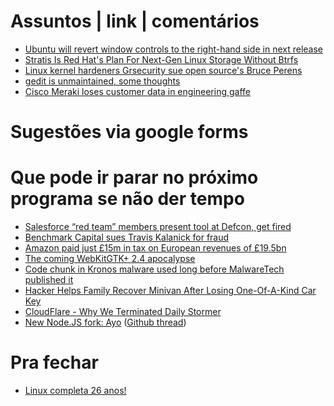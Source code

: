 Assuntos | link | comentários
=============================
* [Ubuntu will revert window controls to the right-hand side in next release](https://www.neowin.net/news/ubuntu-will-revert-window-controls-to-the-right-hand-side-in-next-release)
* [Stratis Is Red Hat's Plan For Next-Gen Linux Storage Without Btrfs](https://www.phoronix.com/scan.php?page=news_item&px=Stratis-Red-Hat-Project)
* [Linux kernel hardeners Grsecurity sue open source's Bruce Perens](https://www.theregister.co.uk/2017/08/03/linux_kernel_grsecurity_sues_bruce_perens_for_defamation/)
* [gedit is unmaintained, some thoughts](https://mail.gnome.org/archives/gedit-list/2017-July/msg00001.html)
* [Cisco Meraki loses customer data in engineering gaffe](http://www.cloudpro.co.uk/leadership/risks/6965/cisco-meraki-loses-customer-data-in-engineering-gaffe)

Sugestões via google forms
==========================

Que pode ir parar no próximo programa se não der tempo
=======================================================
* [Salesforce “red team” members present tool at Defcon, get fired](https://arstechnica.com/gadgets/2017/08/salesforce-fires-two-security-team-members-for-presenting-at-defcon/)
* [Benchmark Capital sues Travis Kalanick for fraud](https://www.axios.com/benchmark-capital-sues-travis-kalanick-for-fraud-2471455477.html)
* [Amazon paid just £15m in tax on European revenues of £19.5bn](https://www.theguardian.com/technology/2017/aug/10/amazon-uk-halves-its-corporation-tax-to-74m-as-sales-soar-to-7bn)
* [The coming WebKitGTK+ 2.4 apocalypse](https://lwn.net/Articles/730185/)
* [Code chunk in Kronos malware used long before MalwareTech published it](https://arstechnica.co.uk/information-technology/2017/08/code-chunk-in-kronos-malware-used-long-before-malwaretech-published-it/)
* [Hacker Helps Family Recover Minivan After Losing One-Of-A-Kind Car Key](https://www.bleepingcomputer.com/news/technology/hacker-helps-family-recover-minivan-after-losing-one-of-a-kind-car-key/)
* [CloudFlare - Why We Terminated Daily Stormer](https://blog.cloudflare.com/why-we-terminated-daily-stormer/)
* [New Node.JS fork: Ayo](https://sourcecontribute.com/2017/08/22/node-js-has-forked-into-ayo/) ([Github thread](https://github.com/nodejs/TSC/issues/310))

Pra fechar
==========
* [Linux completa 26 anos!](https://opensource.com/article/17/8/linux-anniversary)


